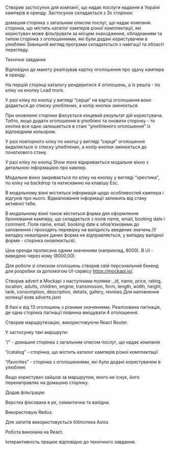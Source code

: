 Створив застосунок для компанії, що надає послуги надання в Україні камперів в оренду. Застосунок складається з 3х сторінок:

домашня сторінка з загальним описом послуг, що надає компанія.
сторінка, що містить каталог камперів різної комплектації, які користувач може фільтрувати за місцем знаходження, обладнанням та типом
сторінка з оголошеннями, які були додані користувачем в улюблені
Зовнішній вигляд програми складатється з навігації та області перегляду.

Технічне завдання

Відповідно до макету реалізував картку оголошення про здачу кампера в оренду.

На першій сторінці каталогу рендеритися 4 оголошень, а їх решта - по кліку на кнопку Load more.

У разі кліку по кнопці у вигляді “серця” на картці оголошення воно додається до списку улюблених,  а колір кнопки змінюється.

При оновленні сторінки фіксується кінцевий результат дій користувача. Тобто, якщо додати оголошення в улюблені та оновити сторінку - то кнопка все одно залишається в стані “улюбленого оголошення” із відповідним кольором.

У разі повторного кліку по кнопці у вигляді “серця” оголошення видаляється зі списку улюблених,  а колір кнопки змінюється до початкового стану.

У разі кліку по кнопці Show more відкривається модальне вікно з детальною інформацією про кампер.

Модальне вікно закривається по кліку на кнопку у вигляді “хрестика”, по кліку на backdrop  та натисканню на клавішу Esc.

В модальному вікні міститься інформація щодо особливостей кампера і відгуків про нього. Відмалювання інформації залежить від стану активної таби.

В модальному вікні також міститься форма для оформлення бронювання камперу, що складається з полів name, email, booking date і comment. Поля name, email, booking date є обовʼязковими до заповнення і проходять перевірку на валідність введених значень.(У випадку невалідних даних форма не відправляється, у випадку валідної форми - сторінка оновлюється).

Ціна оренди прописана одним значенням (наприклад, 8000). В UI - виведено через кому (8000,00).

Для роботи зі списком оголошень створив свій персональний бекенд для розробки за допомогою UI-сервісу https://mockapi.io/.

Створив  advert в Mockapi з наступними полями: _id,  name, price, rating, location, adults, children, engine, transmission, form, length, width, height, tank, consumption, description, details, gallery, reviews.Для наповнення колекції взяв adverts.json

В базі є від 13 оголошень з різними значеннями. Реалізована пагінація, де одна сторінка пагінації повинна вміщувати 4 оголошення.

Створив маршрутизацію, використовуючи React Router.

У застосунку такі маршрути:

“/” - домашня сторінка з загальним описом послуг, що надає компанія

“/catalog” - сторінка, що містить каталог камперів різної комплектації

“/favorites” - сторінка з оголошеннями, які були додані користувачем в улюблені

Якщо користувач зайшов за маршрутом, якого не існує, його перенаправляє на  домашню сторінку.

Додав фільтрацію

Верстка фіксована в рх, семантична та валідна.

Використовую Redux.

Для запитів використовується бібліотека Axios

Робота виконана на React.

Інтерактивність працює відповідно до технічного завдання.
